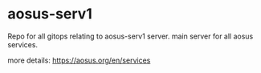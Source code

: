 # aosus-serv1
Repo for all gitops relating to aosus-serv1 server.
main server for all aosus services.

more details:
https://aosus.org/en/services
